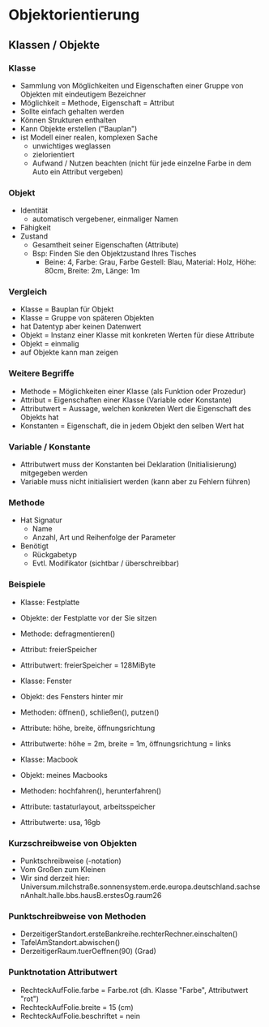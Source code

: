 # Objektorientierung

## Klassen / Objekte

### Klasse
- Sammlung von Möglichkeiten und Eigenschaften einer Gruppe von Objekten mit
  eindeutigem Bezeichner
- Möglichkeit = Methode, Eigenschaft = Attribut
- Sollte einfach gehalten werden
- Können Strukturen enthalten
- Kann Objekte erstellen ("Bauplan")
- ist Modell einer realen, komplexen Sache
	- unwichtiges weglassen
	- zielorientiert
	- Aufwand / Nutzen beachten (nicht für jede einzelne Farbe in dem Auto ein
	  Attribut vergeben)

### Objekt
- Identität
	- automatisch vergebener, einmaliger Namen
- Fähigkeit
- Zustand
	- Gesamtheit seiner Eigenschaften (Attribute)
	- Bsp: Finden Sie den Objektzustand Ihres Tisches
		- Beine: 4, Farbe: Grau, Farbe Gestell: Blau, Material: Holz, Höhe:
		  80cm, Breite: 2m, Länge: 1m

### Vergleich 
- Klasse = Bauplan für Objekt
- Klasse = Gruppe von späteren Objekten
- hat Datentyp aber keinen Datenwert
- Objekt = Instanz einer Klasse mit konkreten Werten für diese Attribute
- Objekt = einmalig
- auf Objekte kann man zeigen

### Weitere Begriffe
- Methode = Möglichkeiten einer Klasse (als Funktion oder Prozedur)
- Attribut = Eigenschaften einer Klasse (Variable oder Konstante)
- Attributwert = Aussage, welchen konkreten Wert die Eigenschaft des Objekts hat
- Konstanten = Eigenschaft, die in jedem Objekt den selben Wert hat

### Variable / Konstante
- Attributwert muss der Konstanten bei Deklaration (Initialisierung) mitgegeben
  werden
- Variable muss nicht initialisiert werden (kann aber zu Fehlern führen)

### Methode
- Hat Signatur
	- Name
	- Anzahl, Art und Reihenfolge der Parameter
- Benötigt
	- Rückgabetyp
	- Evtl. Modifikator (sichtbar / überschreibbar)

### Beispiele

- Klasse: Festplatte
- Objekte: der Festplatte vor der Sie sitzen
- Methode: defragmentieren()
- Attribut: freierSpeicher
- Attributwert: freierSpeicher = 128MiByte

- Klasse: Fenster
- Objekt: des Fensters hinter mir
- Methoden: öffnen(), schließen(), putzen()
- Attribute: höhe, breite, öffnungsrichtung
- Attributwerte: höhe = 2m, breite = 1m, öffnungsrichtung = links

- Klasse: Macbook
- Objekt: meines Macbooks
- Methoden: hochfahren(), herunterfahren()
- Attribute: tastaturlayout, arbeitsspeicher
- Attributwerte: usa, 16gb

### Kurzschreibweise von Objekten
- Punktschreibweise (-notation)
- Vom Großen zum Kleinen
- Wir sind derzeit hier:
  Universum.milchstraße.sonnensystem.erde.europa.deutschland.sachsenAnhalt.halle.bbs.hausB.erstesOg.raum26

### Punktschreibweise von Methoden
- DerzeitigerStandort.ersteBankreihe.rechterRechner.einschalten()
- TafelAmStandort.abwischen()
- DerzeitigerRaum.tuerOeffnen(90) (Grad)

### Punktnotation Attributwert
- RechteckAufFolie.farbe = Farbe.rot (dh. Klasse "Farbe", Attributwert "rot")
- RechteckAufFolie.breite = 15 (cm)
- RechteckAufFolie.beschriftet = nein
